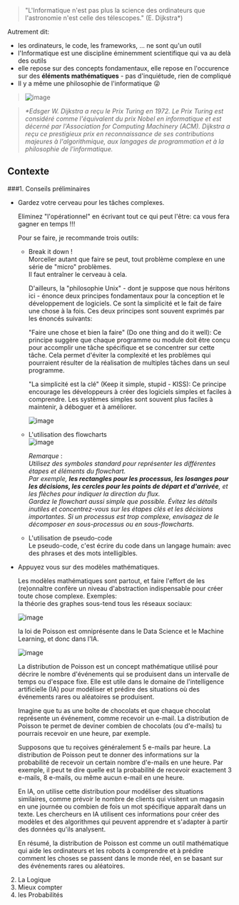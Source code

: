 > "L'Informatique n'est pas plus la science des ordinateurs que l'astronomie n'est celle des télescopes." (E. Dijkstra*)  
  
Autrement dit:  
* les ordinateurs, le code, les frameworks, ... ne sont qu'un outil  
* l'Informatique est une discipline éminemment scientifique qui va au delà des outils  
* elle repose sur des concepts fondamentaux, elle repose en l'occurence sur des **éléments mathématiques** - pas d'inquiétude, rien de compliqué    
* Il y a même une philosophie de l'informatique &#128540;
> ![image](https://user-images.githubusercontent.com/5098596/229406392-28655a4f-18ce-4473-a4fa-7e3e04813c8c.png)

> *\*Edsger W. Dijkstra a reçu le Prix Turing en 1972. Le Prix Turing est considéré comme l'équivalent du prix Nobel en informatique et est décerné par l'Association for Computing Machinery (ACM). Dijkstra a reçu ce prestigieux prix en reconnaissance de ses contributions majeures à l'algorithmique, aux langages de programmation et à la philosophie de l'informatique.*  

## Contexte

###1. Conseils préliminaires  
   * Gardez votre cerveau pour les tâches complexes.   
     
     Eliminez "l'opérationnel" en écrivant tout ce qui peut l'être: ca vous fera gagner en temps !!!  
     
     Pour se faire, je recommande trois outils: 
     * Break it down !  
       Morceller autant que faire se peut, tout problème complexe en une série de "micro" problèmes.  
       Il faut entraîner le cerveau à cela.   
     
       D'ailleurs, la "philosophie Unix" - dont je suppose que nous héritons ici - énonce deux principes fondamentaux pour la conception et le développement de logiciels. Ce sont la simplicité et le fait de faire une chose à la fois. Ces deux principes sont souvent exprimés par les énoncés suivants:

       "Faire une chose et bien la faire" (Do one thing and do it well): Ce principe suggère que chaque programme ou module doit être conçu pour accomplir une tâche spécifique et se concentrer sur cette tâche. Cela permet d'éviter la complexité et les problèmes qui pourraient résulter de la réalisation de multiples tâches dans un seul programme.  

       "La simplicité est la clé" (Keep it simple, stupid - KISS): Ce principe encourage les développeurs à créer des logiciels simples et faciles à comprendre. Les systèmes simples sont souvent plus faciles à maintenir, à déboguer et à améliorer.  
       
       ![image](https://user-images.githubusercontent.com/5098596/229467425-d78bdb7e-4f52-4afd-9bca-33fb6e03aa9c.png)

       
     * L'utilisation des flowcharts    
       ![image](https://user-images.githubusercontent.com/5098596/229406972-721bc86b-3dad-497d-9c86-8c88812a08c4.png)
       
       *Remarque* :   
       *Utilisez des symboles standard pour représenter les différentes étapes et éléments du flowchart.  
        Par exemple, **les rectangles pour les processus, les losanges pour les décisions, les cercles pour les points de départ et d'arrivée**, et les flèches pour indiquer la direction du flux.  
        Gardez le flowchart aussi simple que possible. Évitez les détails inutiles et concentrez-vous sur les étapes clés et les décisions importantes. Si un processus est trop complexe, envisagez de le décomposer en sous-processus ou en sous-flowcharts.*    
        
       
     * L'utilisation de pseudo-code   
       Le pseudo-code, c'est écrire du code dans un langage humain: avec des phrases et des mots intelligibles.  
     
   * Appuyez vous sur des modèles mathématiques.  
   
     Les modèles mathématiques sont partout, et faire l'effort de les (re)onnaître confère un niveau d'abstraction indispensable pour créer toute chose complexe. 
     Exemples:  
     la théorie des graphes sous-tend tous les réseaux sociaux:  

     ![image](https://user-images.githubusercontent.com/5098596/229405645-cec2efbd-773b-4daa-9fcb-cf37d969ebcc.png)

     la loi de Poisson est omniprésente dans le Data Science et le Machine Learning, et donc dans l'IA.  
     
     ![image](https://user-images.githubusercontent.com/5098596/229472241-0afe22f1-54d0-400b-b5a9-5da43baa07ef.png)

     
     La distribution de Poisson est un concept mathématique utilisé pour décrire le nombre d'événements qui se produisent dans un intervalle de temps ou d'espace fixe. Elle est utile dans le domaine de l'intelligence artificielle (IA) pour modéliser et prédire des situations où des événements rares ou aléatoires se produisent.  

     Imagine que tu as une boîte de chocolats et que chaque chocolat représente un événement, comme recevoir un e-mail. La distribution de Poisson te permet de deviner combien de chocolats (ou d'e-mails) tu pourrais recevoir en une heure, par exemple.  

     Supposons que tu reçoives généralement 5 e-mails par heure. La distribution de Poisson peut te donner des informations sur la probabilité de recevoir un certain nombre d'e-mails en une heure. Par exemple, il peut te dire quelle est la probabilité de recevoir exactement 3 e-mails, 8 e-mails, ou même aucun e-mail en une heure.  

     En IA, on utilise cette distribution pour modéliser des situations similaires, comme prévoir le nombre de clients qui visitent un magasin en une journée ou combien de fois un mot spécifique apparaît dans un texte. Les chercheurs en IA utilisent ces informations pour créer des modèles et des algorithmes qui peuvent apprendre et s'adapter à partir des données qu'ils analysent.  

     En résumé, la distribution de Poisson est comme un outil mathématique qui aide les ordinateurs et les robots à comprendre et à prédire comment les choses se passent dans le monde réel, en se basant sur des événements rares ou aléatoires.   
     
     
2. La Logique   
3. Mieux compter  
4. les Probabilités   
